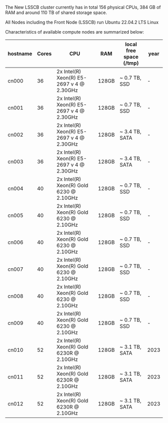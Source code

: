 The New LSSCB cluster currently has in total 156 physical CPUs, 384 GB of RAM and around 110 TB of shared storage space.

All Nodes including the Front Node (LSSCB) run Ubuntu 22.04.2 LTS Linux

Characteristics of available compute nodes are summarized below:

| hostname | 	Cores	 | CPU	                                      | RAM	   | local free space (/tmp)	 | year 
|----------|---------|-------------------------------------------|--------|--------------------------|------|
| cn000	   | 36	     | 2x Intel(R) Xeon(R) E5-2697 v 4 @ 2.30GHz | 128GB  | ~ 0.7 TB, SSD            |  -   |-	|
| cn001	   | 36	     | 2x Intel(R) Xeon(R) E5-2697 v 4 @ 2.30GHz | 128GB  | ~ 0.7 TB, SSD	           | -    |-	|
| cn002	   | 36	     | 2x Intel(R) Xeon(R) E5-2697 v 4 @ 2.30GHz | 128GB  | ~ 3.4 TB, SATA	          | -    |-	|
| cn003	   | 36	     | 2x Intel(R) Xeon(R) E5-2697 v 4 @ 2.30GHz | 128GB  | ~ 3.4 TB, SATA	          | -    |-	|
| cn004	   | 40	     | 2x Intel(R) Xeon(R) Gold 6230 @ 2.10GHz  | 128GB  | ~ 0.7 TB, SSD	           | -    |-	|
| cn005	   | 40	     | 2x Intel(R) Xeon(R) Gold 6230 @ 2.10GHz  | 128GB  | ~ 0.7 TB, SSD	           | -    |-	|
| cn006	   | 40	     | 2x Intel(R) Xeon(R) Gold 6230 @ 2.10GHz  | 128GB  | ~ 0.7 TB, SSD	           | -    |-	|
| cn007	   | 40	     | 2x Intel(R) Xeon(R) Gold 6230 @ 2.10GHz  | 128GB  | ~ 0.7 TB, SSD	           | -    |-	|
| cn008	   | 40	     | 2x Intel(R) Xeon(R) Gold 6230 @ 2.10GHz  | 128GB  | ~ 0.7 TB, SSD	           | -    |-	|
| cn009	   | 40	     | 2x Intel(R) Xeon(R) Gold 6230 @ 2.10GHz  | 128GB  | ~ 0.7 TB, SSD	           | -    |-	|
| cn010	   | 52	     | 2x Intel(R) Xeon(R) Gold 6230R @ 2.10GHz	  | 128GB  | ~ 3.1 TB, SATA	             | 2023 |-	|
| cn011	   | 52	     | 2x Intel(R) Xeon(R) Gold 6230R @ 2.10GHz	  | 128GB  | ~ 3.1 TB, SATA	             | 2023 |-	|
| cn012	   | 52	     | 2x Intel(R) Xeon(R) Gold 6230R @ 2.10GHz	  | 128GB  | ~ 3.1 TB, SATA	             | 2023 |-	|

